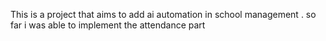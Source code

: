 This is a project that aims to add ai automation in school management .
so far i was able to implement the attendance part 
